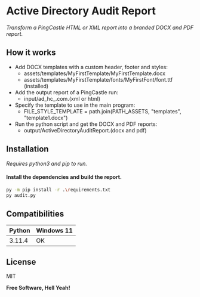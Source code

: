 # Active Directory Audit Report
_Transform a PingCastle HTML or XML report into a branded DOCX and PDF report._

## How it works

- Add DOCX templates with a custom header, footer and styles:
    - assets/templates/MyFirstTemplate/MyFirstTemplate.docx
    - assets/templates/MyFirstTemplate/fonts/MyFirstFont/font.ttf (installed)
- Add the output report of a PingCastle run:
    - input/ad_hc_<domain>.com.(xml or html)
- Specify the template to use in the main program:
    - FILE_STYLE_TEMPLATE = path.join(PATH_ASSETS, "templates", "template1.docx")
- Run the python script and get the DOCX and PDF reports:
    - output/ActiveDirectoryAuditReport.(docx and pdf)

## Installation
_Requires python3 and pip to run._

#### Install the dependencies and build the report.

```sh
py -m pip install -r .\requirements.txt
py audit.py
```

## Compatibilities

| Python | Windows 11 |
|--------|------------|
| 3.11.4 | OK         |

## License

MIT

**Free Software, Hell Yeah!**